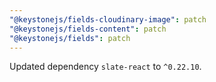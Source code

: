 ```yaml
---
"@keystonejs/fields-cloudinary-image": patch
"@keystonejs/fields-content": patch
"@keystonejs/fields": patch
---
```


Updated dependency `slate-react` to `^0.22.10`.
